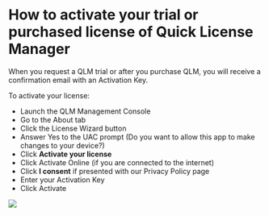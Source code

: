 # How to activate your trial or purchased license of Quick License Manager

When you request a QLM trial or after you purchase QLM, you will receive a confirmation email with an Activation Key.

To activate your license:

* Launch the QLM Management Console
* Go to the About tab
* Click the License Wizard button
* Answer Yes to the UAC prompt (Do you want to allow this app to make changes to your device?)
* Click **Activate your license**
* Click Activate Online (if you are connected to the internet)
* Click **I consent** if presented with our Privacy Policy page
* Enter your Activation Key
* Click Activate

![](https://support.soraco.co/hc/article\_attachments/360019540451/mceclip0.png)
